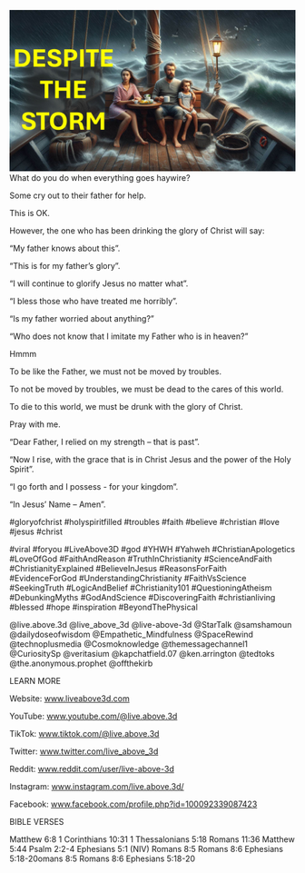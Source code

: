 ![Video cover image](../cover.jpg "cover photo")
What do you do when everything goes haywire?

Some cry out to their father for help.

This is OK.

However, the one who has been drinking the glory of Christ will say:

“My father knows about this”.

“This is for my father’s glory”.

“I will continue to glorify Jesus no matter what”.

“I bless those who have treated me horribly”.

“Is my father worried about anything?”

“Who does not know that I imitate my Father who is in heaven?”

Hmmm

To be like the Father, we must not be moved by troubles.

To not be moved by troubles, we must be dead to the cares of this world.

To die to this world, we must be drunk with the glory of Christ.

Pray with me.

“Dear Father, I relied on my strength – that is past”.

“Now I rise, with the grace that is in Christ Jesus and the power of the Holy Spirit”.

“I go forth and I possess - for your kingdom”.

“In Jesus’ Name – Amen”.


#gloryofchrist #holyspiritfilled #troubles #faith #believe #christian #love #jesus #christ 

#viral #foryou #LiveAbove3D #god #YHWH #Yahweh #ChristianApologetics #LoveOfGod #FaithAndReason #TruthInChristianity #ScienceAndFaith #ChristianityExplained #BelieveInJesus #ReasonsForFaith #EvidenceForGod #UnderstandingChristianity #FaithVsScience #SeekingTruth #LogicAndBelief #Christianity101 #QuestioningAtheism #DebunkingMyths #GodAndScience #DiscoveringFaith #christianliving #blessed #hope #inspiration #BeyondThePhysical

@live.above.3d @live_above_3d @live-above-3d @StarTalk @samshamoun @dailydoseofwisdom @Empathetic_Mindfulness @SpaceRewind @technoplusmedia @Cosmoknowledge @themessagechannel1 @CuriositySp @veritasium @kapchatfield.07 @ken.arrington @tedtoks @the.anonymous.prophet @offthekirb 


LEARN MORE

Website: www.liveabove3d.com

YouTube: www.youtube.com/@live.above.3d

TikTok: www.tiktok.com/@live.above.3d

Twitter: www.twitter.com/live_above_3d

Reddit: www.reddit.com/user/live-above-3d

Instagram: www.instagram.com/live.above.3d/

Facebook: www.facebook.com/profile.php?id=100092339087423


BIBLE VERSES

Matthew 6:8
1 Corinthians 10:31
1 Thessalonians 5:18
Romans 11:36
Matthew 5:44
Psalm 2:2-4
Ephesians 5:1 (NIV)
Romans 8:5
Romans 8:6
Ephesians 5:18-20omans 8:5
Romans 8:6
Ephesians 5:18-20